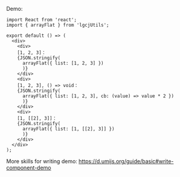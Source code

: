 Demo:

```tsx
import React from 'react';
import { arrayFlat } from 'lgcjUtils';

export default () => (
  <div>
    <div>
    [1, 2, 3]：
    {JSON.stringify(
      arrayFlat({ list: [1, 2, 3] })
      )}
    </div>
    <div>
    [1, 2, 3], () => void：
    {JSON.stringify(
      arrayFlat({ list: [1, 2, 3], cb: (value) => value * 2 })
      )}
    </div>
    <div>
    [1, [[2], 3]]：
    {JSON.stringify(
      arrayFlat({ list: [1, [[2], 3]] })
      )}
    </div>
  </div>
);
```

More skills for writing demo: https://d.umijs.org/guide/basic#write-component-demo
